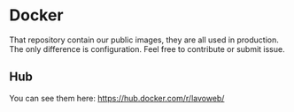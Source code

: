 # Docker
That repository contain our public images, they are all used in production. The only difference is configuration. Feel free to contribute or submit issue.

## Hub
You can see them here: https://hub.docker.com/r/lavoweb/
